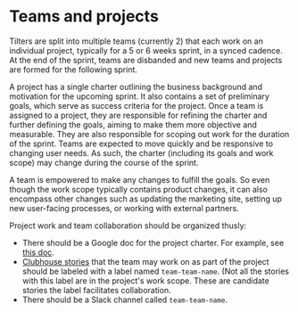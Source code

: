 # Teams and projects

Tilters are split into multiple teams (currently 2) that each work on an individual project, typically for a 5 or 6 weeks sprint, in a synced cadence. At the end of the sprint, teams are disbanded and new teams and projects are formed for the following sprint.

A project has a single charter outlining the business background and motivation for the upcoming sprint. It also contains a set of preliminary goals, which serve as success criteria for the project. Once a team is assigned to a project, they are responsible for refining the charter and further defining the goals, aiming to make them more objective and measurable. They are also responsible for scoping out work for the duration of the sprint. Teams are expected to move quickly and be responsive to changing user needs. As such, the charter (including its goals and work scope) may change during the course of the sprint.

A team is empowered to make any changes to fulfill the goals. So even though the work scope typically contains product changes, it can also encompass other changes such as updating the marketing site, setting up new user-facing processes, or working with external partners.

Project work and team collaboration should be organized thusly:
- There should be a Google doc for the project charter. For example, see [this doc](https://docs.google.com/document/d/1Sjd67pAHABTII00OKPbbK62K20J35NLGiZck3l7itpg/edit).
- [Clubhouse stories](http://app.clubhouse.io/windmill/) that the team may work on as part of the project should be labeled with a label named `team-team-name`. (Not all the stories with this label are in the project's work scope. These are candidate stories the label facilitates collaboration. 
- There should be a Slack channel called `team-team-name`.
